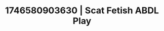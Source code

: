 ---
categories:
- Nerdy seduction
- Interactive NSFW
- AI-generated
- Dirty whispers
- Body worship
- Erotic tension build
- ASMR
- Cosplay
image: /assets/images/1746580903630.jpg
layout: post
seo:
  description: Featured content with sensual ABDL Play, Scat Fetish. HD images available.
  keywords: ABDL Play, Scat Fetish
  og_image: /assets/images/1746580903630.jpg
  schema_type: VisualArtwork
tags:
- ABDL Play
- Scat Fetish
- '#1746580903630'
title: 1746580903630 | Scat Fetish ABDL Play
---